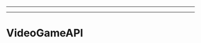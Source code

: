 -------------------------
--------------------------------------------------------------------------------------------------
# VideoGameAPI
